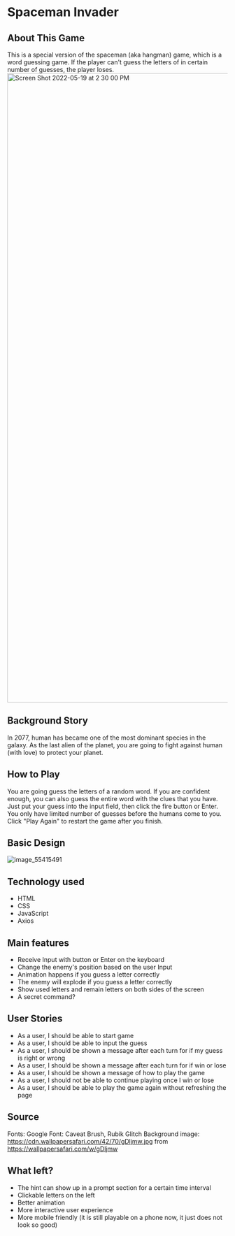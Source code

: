 # Spaceman Invader
## About This Game

This is a special version of the spaceman (aka hangman) game, which is a word guessing game. If the player can't guess the letters of in certain number of guesses, the player loses.
<img width="1440" alt="Screen Shot 2022-05-19 at 2 30 00 PM" src="https://user-images.githubusercontent.com/104039077/169392831-2e14d356-ab61-4bac-90bf-ccaa04082ef8.png">



## Background Story

In 2077, human has became one of the most dominant species in the galaxy.
As the last alien of the planet, you are going to fight against human (with love) to protect your planet.

## How to Play
You are going guess the letters of a random word. If you are confident enough, you can also guess the entire word with the clues that you have. Just put your guess into the input field, then click the fire button or Enter. You only have limited number of guesses before the humans come to you. Click "Play Again" to restart the game after you finish.



## Basic Design


![image_55415491](https://user-images.githubusercontent.com/104039077/169392659-eeea2b47-ad5a-48d0-8ab1-b15d8d504830.JPG)





## Technology used

- HTML
- CSS
- JavaScript
- Axios



## Main features

- Receive Input with button or Enter on the keyboard
- Change the enemy's position based on the user Input
- Animation happens if you guess a letter correctly
- The enemy will explode if you guess a letter correctly
- Show used letters and remain letters on both sides of the screen
- A secret command?



## User Stories

- As a user, I should be able to start game
- As a user, I should be able to input the guess
- As a user, I should be shown a message after each turn for if my guess is right or wrong
- As a user, I should be shown a message after each turn for if win or lose
- As a user, I should be shown a message of how to play the game
- As a user, I should not be able to continue playing once I win or lose
- As a user, I should be able to play the game again without refreshing the page

## Source

Fonts: Google Font: Caveat Brush, Rubik Glitch
Background image:  https://cdn.wallpapersafari.com/42/70/gDljmw.jpg from https://wallpapersafari.com/w/gDljmw

## What left?

- The hint can show up in a prompt section for a certain time interval
- Clickable letters on the left
- Better animation
- More interactive user experience
- More mobile friendly (it is still playable on a phone now, it just does not look so good)

